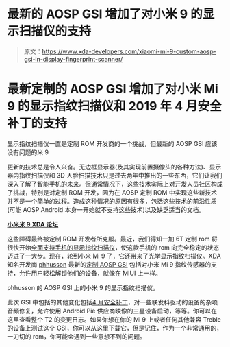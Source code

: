 # 最新的 AOSP GSI 增加了对小米 9 的显示扫描仪的支持

> 原文：<https://www.xda-developers.com/xiaomi-mi-9-custom-aosp-gsi-in-display-fingerprint-scanner/>

# 最新定制的 AOSP GSI 增加了对小米 Mi 9 的显示指纹扫描仪和 2019 年 4 月安全补丁的支持

显示指纹扫描仪一直是定制 ROM 开发商的一个挑战，但最新的 AOSP GSI 应该没有问题的米 9

更新的技术总是令人兴奋。无边框显示器(及其实现前置摄像头的各种方法)、显示器内指纹扫描仪和 3D 人脸扫描技术只是过去两年中推出的一些东西，它们让我们深入了解了智能手机的未来。但通常情况下，这些技术实际上对开发人员社区构成了挑战，特别是对定制 ROM 开发，因为在 AOSP 定制 ROM 中实现这些新技术并不是一个简单的过程。造成这种情况的原因有很多，包括这些技术的前沿性质(可能 AOSP Android 本身一开始就不支持这些技术)以及缺乏适当的文档。

[**小米米 9 XDA 论坛**](https://forum.xda-developers.com/Mi-9)

这些障碍最终被定制 ROM 开发者所克服。最近，我们得知一加 6T 定制 rom 将很快开始[全面支持手机的显示指纹扫描仪](https://www.xda-developers.com/first-oneplus-6t-custom-rom-working-in-display-fingerprint-scanner/)，使这款手机的 rom 向完全稳定的状态迈进了一大步。现在，轮到小米 Mi 9 了，它还带来了光学显示指纹扫描仪。XDA 知名开发商 [phhusson](https://forum.xda-developers.com/member.php?u=1915408) 最新的[定制 AOSP GSI](https://www.xda-developers.com/custom-aosp-project-treble-gsi-updated-march-security-patch/) 包括对小米 Mi 9 指纹传感器的支持，允许用户轻松解锁他们的设备，就像在 MIUI 上一样。

phhusson 的 AOSP GSI 上的小米 9 的显示指纹扫描仪。

此次 GSI 中包括的其他变化包括[4 月安全补丁](https://www.xda-developers.com/april-2019-android-security-google-pixel-essential-phone/)，对一些联发科驱动的设备的杂项音频修复，允许使用 Android Pie 供应商映像的三星设备启动，等等。你可以在这里查看整个 T2 的变更日志。如果你想在你的 Mi 9 上或者任何其他兼容 Treble 的设备上测试这个 GSI，你可以从[这里](https://github.com/phhusson/treble_experimentations/releases/tag/v112)下载它，但是记住，作为一个非常通用的，一刀切的 rom，你可能会遇到一些意想不到的问题。